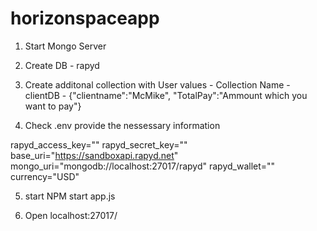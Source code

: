 # horizonspaceapp
1. Start Mongo Server

2. Create DB - rapyd

3. Create additonal collection with User values - 
      Collection Name - clientDB - {"clientname":"McMike", "TotalPay":"Ammount which you want to pay"}
      
4. Check .env provide the nessessary information

rapyd_access_key=""
rapyd_secret_key=""
base_uri="https://sandboxapi.rapyd.net"
mongo_uri="mongodb://localhost:27017/rapyd"
rapyd_wallet=""
currency="USD"

5. start NPM start app.js

6. Open localhost:27017/
